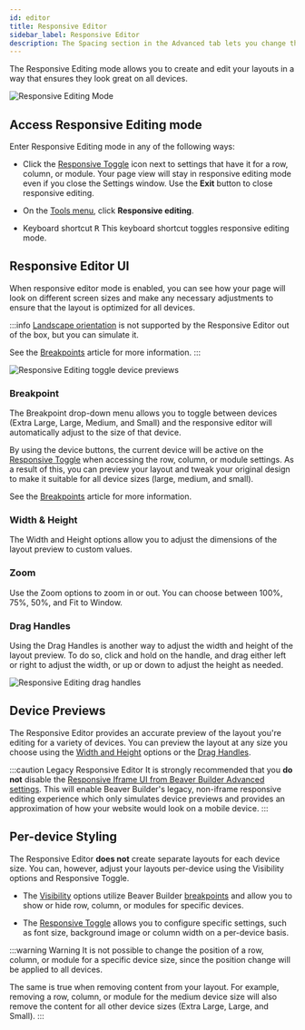 ```yaml
---
id: editor
title: Responsive Editor
sidebar_label: Responsive Editor
description: The Spacing section in the Advanced tab lets you change the default margin and padding for rows and columns. For modules, you can change the default margin values only.
---
```


The Responsive Editing mode allows you to create and edit your layouts in a way that ensures they look great on all devices.

![Responsive Editing Mode](/img/beaver-builder/responsive-design--responsive-editor--1.jpg)

## Access Responsive Editing mode

Enter Responsive Editing mode in any of the following ways:

- Click the [Responsive Toggle](toggle.md) icon next to settings that have it for a row, column, or module.
  Your page view will stay in responsive editing mode even if you close the Settings window. Use the **Exit** button to close responsive editing.

- On the [Tools menu](user-interface/tools-menu.md), click **Responsive editing**.

- Keyboard shortcut <kbd>R</kbd>
  This keyboard shortcut toggles responsive editing mode.

## Responsive Editor UI

When responsive editor mode is enabled, you can see how your page will look on different screen sizes and make any necessary adjustments to ensure that the layout is optimized for all devices.

:::info
[Landscape orientation](breakpoints.md#landscape--portrait-orientation) is not supported by the Responsive Editor out of the box, but you can simulate it.

See the [Breakpoints](breakpoints.md#landscape--portrait-orientation) article for more information.
:::

![Responsive Editing toggle device previews](/img/beaver-builder/responsive-design--responsive-editor--2.jpg)

### Breakpoint

The Breakpoint drop-down menu allows you to toggle between devices (Extra Large, Large, Medium, and Small) and the responsive editor will automatically adjust to the size of that device.

By using the device buttons, the current device will be active on the [Responsive Toggle](toggle.md) when accessing the row, column, or module settings. As a result of this, you can preview your layout and tweak your original design to make it suitable for all device sizes (large, medium, and small).

See the [Breakpoints](breakpoints.md) article for more information.

### Width & Height

The Width and Height options allow you to adjust the dimensions of the layout preview to custom values.

### Zoom

Use the Zoom options to zoom in or out. You can choose between 100%, 75%, 50%, and Fit to Window.

### Drag Handles

Using the Drag Handles is another way to adjust the width and height of the layout preview. To do so, click and hold on the handle, and drag either left or right to adjust the width, or up or down to adjust the height as needed.

![Responsive Editing drag handles](/img/beaver-builder/responsive-design--responsive-editor--3.jpg)

## Device Previews

The Responsive Editor provides an accurate preview of the layout you're editing for a variety of devices. You can preview the layout at any size you choose using the [Width and Height](#width--height) options or the [Drag Handles](#drag-handles).

:::caution Legacy Responsive Editor
It is strongly recommended that you **do not** disable the [Responsive Iframe UI from Beaver Builder Advanced settings](settings/advanced.md#responsive-iframe-ui). This will enable Beaver Builder's legacy, non-iframe responsive editing experience which only simulates device previews and provides an approximation of how your website would look on a mobile device.
:::

## Per-device Styling

The Responsive Editor **does not** create separate layouts for each device size. You can, however, adjust your layouts per-device using the Visibility options and Responsive Toggle.

- The [Visibility](/beaver-builder/layouts/advanced-tab/visibility.md#breakpoint) options utilize Beaver Builder [breakpoints](breakpoints.md) and allow you to show or hide row, column, or modules for specific devices.

- The [Responsive Toggle](toggle.md) allows you to configure specific settings, such as font size, background image or column width on a per-device basis.

:::warning Warning
It is not possible to change the position of a row, column, or module for a specific device size, since the position change will be applied to all devices.

The same is true when removing content from your layout. For example, removing a row, column, or module for the medium device size will also remove the content for all other device sizes (Extra Large, Large, and Small).
:::
